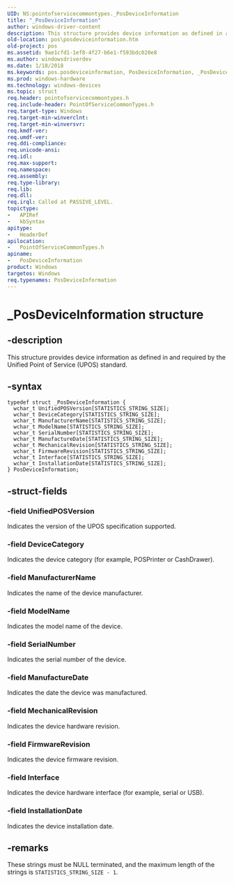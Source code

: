 ```yaml
---
UID: NS:pointofservicecommontypes._PosDeviceInformation
title: "_PosDeviceInformation"
author: windows-driver-content
description: This structure provides device information as defined in and required by the Unified Point of Service (UPOS) standard.
old-location: pos\posdeviceinformation.htm
old-project: pos
ms.assetid: 9ae1cfd1-1ef8-4f27-b6e1-f593bdc020e8
ms.author: windowsdriverdev
ms.date: 1/18/2018
ms.keywords: pos.posdeviceinformation, PosDeviceInformation, _PosDeviceInformation, pointofservicecommontypes/PosDeviceInformation, PosDeviceInformation structure
ms.prod: windows-hardware
ms.technology: windows-devices
ms.topic: struct
req.header: pointofservicecommontypes.h
req.include-header: PointOfServiceCommonTypes.h
req.target-type: Windows
req.target-min-winverclnt: 
req.target-min-winversvr: 
req.kmdf-ver: 
req.umdf-ver: 
req.ddi-compliance: 
req.unicode-ansi: 
req.idl: 
req.max-support: 
req.namespace: 
req.assembly: 
req.type-library: 
req.lib: 
req.dll: 
req.irql: Called at PASSIVE_LEVEL.
topictype:
-	APIRef
-	kbSyntax
apitype:
-	HeaderDef
apilocation:
-	PointOfServiceCommonTypes.h
apiname:
-	PosDeviceInformation
product: Windows
targetos: Windows
req.typenames: PosDeviceInformation
---
```


# _PosDeviceInformation structure


## -description


This structure provides device information as defined in and required by the Unified Point of Service (UPOS) standard.


## -syntax


````
typedef struct _PosDeviceInformation {
  wchar_t UnifiedPOSVersion[STATISTICS_STRING_SIZE];
  wchar_t DeviceCategory[STATISTICS_STRING_SIZE];
  wchar_t ManufacturerName[STATISTICS_STRING_SIZE];
  wchar_t ModelName[STATISTICS_STRING_SIZE];
  wchar_t SerialNumber[STATISTICS_STRING_SIZE];
  wchar_t ManufactureDate[STATISTICS_STRING_SIZE];
  wchar_t MechanicalRevision[STATISTICS_STRING_SIZE];
  wchar_t FirmwareRevision[STATISTICS_STRING_SIZE];
  wchar_t Interface[STATISTICS_STRING_SIZE];
  wchar_t InstallationDate[STATISTICS_STRING_SIZE];
} PosDeviceInformation;
````


## -struct-fields




### -field UnifiedPOSVersion

Indicates the version of the UPOS specification supported.


### -field DeviceCategory

Indicates the device category (for example, POSPrinter or CashDrawer).


### -field ManufacturerName

Indicates the name of the device manufacturer.


### -field ModelName

Indicates the model name of the device.


### -field SerialNumber

Indicates the serial number of the device.


### -field ManufactureDate

Indicates the date the device was manufactured.


### -field MechanicalRevision

Indicates the device hardware revision.


### -field FirmwareRevision

Indicates the device firmware revision.


### -field Interface

Indicates the device hardware interface (for example, serial or USB).


### -field InstallationDate

Indicates the device installation date.


## -remarks


These strings must be NULL terminated, and the maximum length of the strings is <code>STATISTICS_STRING_SIZE - 1</code>.


